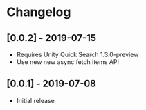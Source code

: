 # Changelog

## [0.0.2] - 2019-07-15
- Requires Unity Quick Search 1.3.0-preview
- Use new new async fetch items API

## [0.0.1] - 2019-07-08
- Initial release
